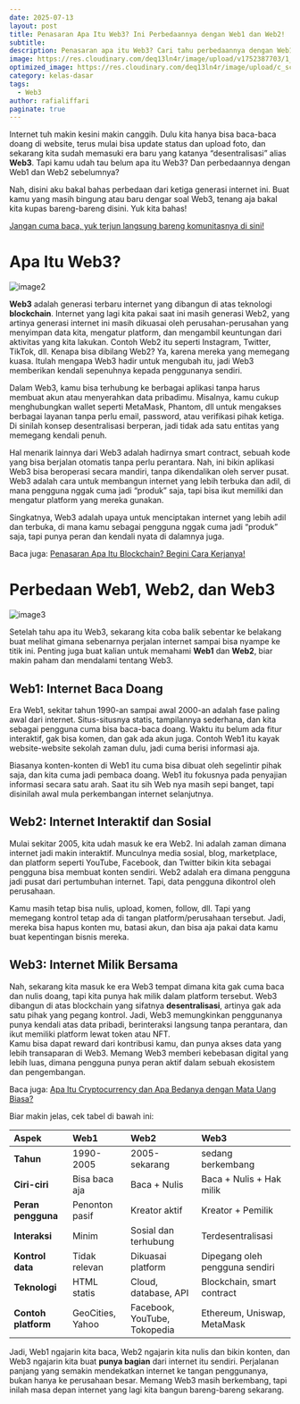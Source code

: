 ```yaml
---
date: 2025-07-13
layout: post
title: Penasaran Apa Itu Web3? Ini Perbedaannya dengan Web1 dan Web2!
subtitle: 
description: Penasaran apa itu Web3? Cari tahu perbedaannya dengan Web1 dan Web2 dalam penjelasan singkat yang mudah dipahami!
image: https://res.cloudinary.com/deq13ln4r/image/upload/v1752387703/1_pzaj9a.png
optimized_image: https://res.cloudinary.com/deq13ln4r/image/upload/c_scale,w_380/v1752387703/1_pzaj9a.png
category: kelas-dasar
tags:
  - Web3
author: rafialiffari
paginate: true
--- 
```

Internet tuh makin kesini makin canggih. Dulu kita hanya bisa baca-baca doang di website, terus mulai bisa update status dan upload foto, dan sekarang kita sudah memasuki era baru yang katanya “desentralisasi” alias **Web3**. Tapi kamu udah tau belum apa itu Web3? Dan perbedaannya dengan Web1 dan Web2 sebelumnya?

Nah, disini aku bakal bahas perbedaan dari ketiga generasi internet ini. Buat kamu yang masih bingung atau baru dengar soal Web3, tenang aja bakal kita kupas bareng-bareng disini. Yuk kita bahas\!

[Jangan cuma baca, yuk terjun langsung bareng komunitasnya di sini\!](https://t.me/Blockhore)

# Apa Itu Web3?

![image2](https://res.cloudinary.com/deq13ln4r/image/upload/v1752387700/2_aszp3m.png)

**Web3** adalah generasi terbaru internet yang dibangun di atas teknologi **blockchain**. Internet yang lagi kita pakai saat ini masih generasi Web2, yang artinya generasi internet ini masih dikuasai oleh perusahan-perusahan yang menyimpan data kita, mengatur platform, dan mengambil keuntungan dari aktivitas yang kita lakukan. Contoh Web2 itu seperti Instagram, Twitter, TikTok, dll. Kenapa bisa dibilang Web2? Ya, karena mereka yang memegang kuasa. Itulah mengapa Web3 hadir untuk mengubah itu, jadi Web3 memberikan kendali sepenuhnya kepada penggunanya sendiri.

Dalam Web3, kamu bisa terhubung ke berbagai aplikasi tanpa harus membuat akun atau menyerahkan data pribadimu. Misalnya, kamu cukup menghubungkan wallet seperti MetaMask, Phantom, dll untuk mengakses berbagai layanan tanpa perlu email, password, atau verifikasi pihak ketiga. Di sinilah konsep desentralisasi berperan, jadi tidak ada satu entitas yang memegang kendali penuh.

Hal menarik lainnya dari Web3 adalah hadirnya smart contract, sebuah kode yang bisa berjalan otomatis tanpa perlu perantara. Nah, ini bikin aplikasi Web3 bisa beroperasi secara mandiri, tanpa dikendalikan oleh server pusat. Web3 adalah cara untuk membangun internet yang lebih terbuka dan adil, di mana pengguna nggak cuma jadi “produk” saja, tapi bisa ikut memiliki dan mengatur platform yang mereka gunakan.

Singkatnya, Web3 adalah upaya untuk menciptakan internet yang lebih adil dan terbuka, di mana kamu sebagai pengguna nggak cuma jadi “produk” saja, tapi punya peran dan kendali nyata di dalamnya juga.

Baca juga: [Penasaran Apa Itu Blockchain? Begini Cara Kerjanya\!](https://blockhore.netlify.app/penasaran-apa-itu-blockchain-begini-cara-kerjanya/)

# Perbedaan Web1, Web2, dan Web3

![image3](https://res.cloudinary.com/deq13ln4r/image/upload/v1752387700/3_tetftc.png)

Setelah tahu apa itu Web3, sekarang kita coba balik sebentar ke belakang buat melihat gimana sebenarnya perjalan internet sampai bisa nyampe ke titik ini. Penting juga buat kalian untuk memahami **Web1** dan **Web2**, biar makin paham dan mendalami tentang Web3.

## Web1: Internet Baca Doang

Era Web1, sekitar tahun 1990-an sampai awal 2000-an adalah fase paling awal dari internet. Situs-situsnya statis, tampilannya sederhana, dan kita sebagai pengguna cuma bisa baca-baca doang. Waktu itu belum ada fitur interaktif, gak bisa komen, dan gak ada akun juga. Contoh Web1 itu kayak website-website sekolah zaman dulu, jadi cuma berisi informasi aja.

Biasanya konten-konten di Web1 itu cuma bisa dibuat oleh segelintir pihak saja, dan kita cuma jadi pembaca doang. Web1 itu fokusnya pada penyajian informasi secara satu arah. Saat itu sih Web nya masih sepi banget, tapi disinilah awal mula perkembangan internet selanjutnya.

## Web2: Internet Interaktif dan Sosial

Mulai sekitar 2005, kita udah masuk ke era Web2. Ini adalah zaman dimana internet jadi makin interaktif. Munculnya media sosial, blog, marketplace, dan platform seperti YouTube, Facebook, dan Twitter bikin kita sebagai pengguna bisa membuat konten sendiri. Web2 adalah era dimana pengguna jadi pusat dari pertumbuhan internet. Tapi, data pengguna dikontrol oleh perusahaan.

Kamu masih tetap bisa nulis, upload, komen, follow, dll. Tapi yang memegang kontrol tetap ada di tangan platform/perusahaan tersebut. Jadi, mereka bisa hapus konten mu, batasi akun, dan bisa aja pakai data kamu buat kepentingan bisnis mereka.

## Web3: Internet Milik Bersama

Nah, sekarang kita masuk ke era Web3 tempat dimana kita gak cuma baca dan nulis doang, tapi kita punya hak milik dalam platform tersebut. Web3 dibangun di atas blockchain yang sifatnya **desentralisasi**, artinya gak ada satu pihak yang pegang kontrol. Jadi, Web3 memungkinkan penggunanya punya kendali atas data pribadi, berinteraksi langsung tanpa perantara, dan ikut memiliki platform lewat token atau NFT.  
Kamu bisa dapat reward dari kontribusi kamu, dan punya akses data yang lebih transaparan di Web3. Memang Web3 memberi kebebasan digital yang lebih luas, dimana pengguna punya peran aktif dalam sebuah ekosistem dan pengembangan.

Baca juga: [Apa Itu Cryptocurrency dan Apa Bedanya dengan Mata Uang Biasa?](https://blockhore.netlify.app/apa-itu-cryptocurrency-dan-apa-bedanya-dengan-mata-uang-biasa/)

Biar makin jelas, cek tabel di bawah ini:

| Aspek | Web1 | Web2 | Web3 |
| :---- | :---- | :---- | :---- |
| **Tahun** | 1990-2005 | 2005-sekarang | sedang berkembang |
| **Ciri-ciri** | Bisa baca aja | Baca \+ Nulis | Baca \+ Nulis \+ Hak milik |
| **Peran pengguna** | Penonton pasif | Kreator aktif | Kreator \+ Pemilik |
| **Interaksi** | Minim | Sosial dan terhubung | Terdesentralisasi |
| **Kontrol data** | Tidak relevan | Dikuasai platform | Dipegang oleh pengguna sendiri |
| **Teknologi** | HTML statis | Cloud, database, API | Blockchain, smart contract |
| **Contoh platform** | GeoCities, Yahoo | Facebook, YouTube, Tokopedia | Ethereum, Uniswap, MetaMask |

Jadi, Web1 ngajarin kita baca, Web2 ngajarin kita nulis dan bikin konten, dan Web3 ngajarin kita buat **punya bagian** dari internet itu sendiri. Perjalanan panjang yang semakin mendekatkan internet ke tangan penggunanya, bukan hanya ke perusahaan besar. Memang Web3 masih berkembang, tapi inilah masa depan internet yang lagi kita bangun bareng-bareng sekarang.